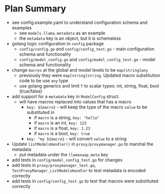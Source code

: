 # Plan Summary

- see config.example.yaml to understand configuration schema and examples
  - see `models.llama.metadata` as an example
  - the `metadata` key is an object, but it is schemaless
- golang logic configuration in `config` package
  - `config/config.go` and `config/config_test.go` - main configuration schema and functionality
  - `config/model_config.go` and `config/model_config_test.go` - model schema and functionality
- change `macros` at the global and model levels to be `map[string]any`
  - previously they were `map[string]string`. Updated macro substitution code to be use `any` type
  - use golang generics and limit `T` to scalar types: int, string, float, bool (true/false)
- add support for a `metadata` key in `ModelConfig` struct.
  - will have macros replaced into values that has a macro
    - `key: ${macro}` - will keep the type of the macro `value` to be substituted in
      - if `macro` is a string, `key: "hello"`
      - if `macro` is an int, `key: 123`
      - if `macro` is a float, `key: 1.23`
      - if `macro` is a bool, `key: true`
    - `key: "my ${macro}` - will convert `value` to a string
- Update `listModelsHandler()` in `proxy/proxymanager.go` to marshal the metadata
  - put metadata under the `llamaswap_meta` key
- add tests in `config/model_config_test.go` for changes
- add tests in `proxy/proxymanager_test.go`, `TestProxyManager_ListModelsHandler` to test metadata is encoded correctly
- add tests in `config/config_test.go` to test that macros were substituted correctly
